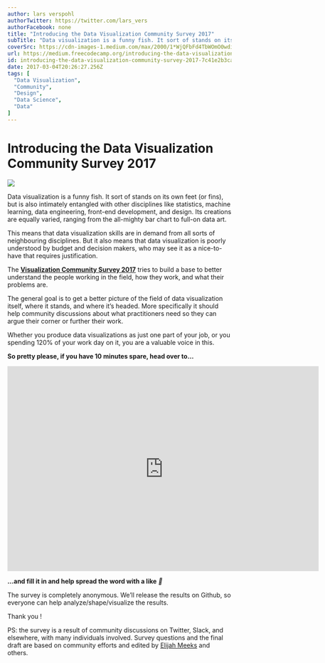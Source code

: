 ```yaml
---
author: lars verspohl
authorTwitter: https://twitter.com/lars_vers
authorFacebook: none
title: "Introducing the Data Visualization Community Survey 2017"
subTitle: "Data visualization is a funny fish. It sort of stands on its own feet (or fins), but is also intimately entangled with other disciplines ..."
coverSrc: https://cdn-images-1.medium.com/max/2000/1*WjQFbFd4TbWOmO0wdiO7Eg.png
url: https://medium.freecodecamp.org/introducing-the-data-visualization-community-survey-2017-7c41e2b3ca9c
id: introducing-the-data-visualization-community-survey-2017-7c41e2b3ca9c
date: 2017-03-04T20:26:27.256Z
tags: [
  "Data Visualization",
  "Community",
  "Design",
  "Data Science",
  "Data"
]
---
```

# Introducing the Data Visualization Community Survey 2017







![](https://cdn-images-1.medium.com/max/2000/1*WjQFbFd4TbWOmO0wdiO7Eg.png)







Data visualization is a funny fish. It sort of stands on its own feet (or fins), but is also intimately entangled with other disciplines like statistics, machine learning, data engineering, front-end development, and design. Its creations are equally varied, ranging from the all-mighty bar chart to full-on data art.

This means that data visualization skills are in demand from all sorts of neighbouring disciplines. But it also means that data visualization is poorly understood by budget and decision makers, who may see it as a nice-to-have that requires justification.

The [**Visualization Community Survey 2017**](https://docs.google.com/forms/d/e/1FAIpQLSdafREbGORZkPTeL8iU7chb5D9thcG-zE2kF7geOwRmy_Y8Hg/viewform?c=0&w=1) tries to build a base to better understand the people working in the field, how they work, and what their problems are.

The general goal is to get a better picture of the field of data visualization itself, where it stands, and where it’s headed. More specifically it should help community discussions about what practitioners need so they can argue their corner or further their work.

Whether you produce data visualizations as just one part of your job, or you spending 120% of your work day on it, you are a valuable voice in this.

**So pretty please, if you have 10 minutes spare, head over to…**





<iframe data-width="760" data-height="500" width="700" height="461" src="https://medium.freecodecamp.org/media/94dbad8046814eb4147cc0b948119524?postId=7c41e2b3ca9c" data-media-id="94dbad8046814eb4147cc0b948119524" data-thumbnail="https://i.embed.ly/1/image?url=https%3A%2F%2Flh6.googleusercontent.com%2F4SA_VWT163xCqtUeOrDxYDsdiawP6OC-1pTx6093HkANRd9ghIKo3Ocln1H1dRvH3lE%3Dw1200-h630-p&amp;key=4fce0568f2ce49e8b54624ef71a8a5bd" allowfullscreen="" frameborder="0"></iframe>





**…and fill it in and help spread the word with a like** _💚_

The survey is completely anonymous. We’ll release the results on Github, so everyone can help analyze/shape/visualize the results.

Thank you !

PS: the survey is a result of community discussions on Twitter, Slack, and elsewhere, with many individuals involved. Survey questions and the final draft are based on community efforts and edited by [Elijah Meeks](https://medium.com/@Elijah_Meeks) and others.








